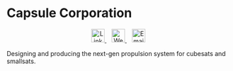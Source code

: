 # Capsule Corporation 
<p align="center">
  <a href="https://www.linkedin.com/company/capsule-corporation-watercube/posts/?feedView=all">
    <img src="https://cdn-icons-png.flaticon.com/512/174/174857.png" alt="LinkedIn" width="30" height="30"/>
  </a>
  &nbsp;&nbsp;
  <a href="https://capsule-corporation.com">
    <img src="https://cdn-icons-png.flaticon.com/512/25/25694.png" alt="Website" width="30" height="30"/>
  </a>
  &nbsp;&nbsp;
  <a href="mailto:info@capsule-corp.biz">
    <img src="https://cdn-icons-png.flaticon.com/512/732/732200.png" alt="Email" width="30" height="30"/>
  </a>
</p>


Designing and producing the next-gen propulsion system for cubesats and smallsats.
